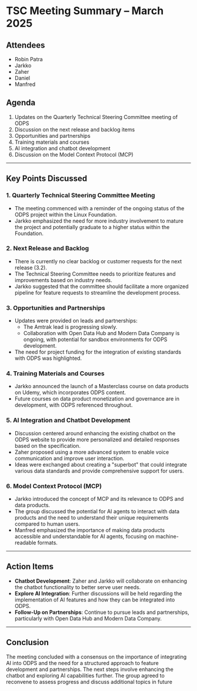 # TSC Meeting Summary – March 2025

## Attendees
- Robin Patra  
- Jarkko  
- Zaher  
- Daniel  
- Manfred  

## Agenda
1. Updates on the Quarterly Technical Steering Committee meeting of ODPS  
2. Discussion on the next release and backlog items  
3. Opportunities and partnerships  
4. Training materials and courses  
5. AI integration and chatbot development  
6. Discussion on the Model Context Protocol (MCP)  

---

## Key Points Discussed

### 1. Quarterly Technical Steering Committee Meeting
- The meeting commenced with a reminder of the ongoing status of the ODPS project within the Linux Foundation.  
- Jarkko emphasized the need for more industry involvement to mature the project and potentially graduate to a higher status within the Foundation.  

### 2. Next Release and Backlog
- There is currently no clear backlog or customer requests for the next release (3.2).  
- The Technical Steering Committee needs to prioritize features and improvements based on industry needs.  
- Jarkko suggested that the committee should facilitate a more organized pipeline for feature requests to streamline the development process.  

### 3. Opportunities and Partnerships
- Updates were provided on leads and partnerships:  
  - The Amtrak lead is progressing slowly.  
  - Collaboration with Open Data Hub and Modern Data Company is ongoing, with potential for sandbox environments for ODPS development.  
- The need for project funding for the integration of existing standards with ODPS was highlighted.  

### 4. Training Materials and Courses
- Jarkko announced the launch of a Masterclass course on data products on Udemy, which incorporates ODPS content.  
- Future courses on data product monetization and governance are in development, with ODPS referenced throughout.  

### 5. AI Integration and Chatbot Development
- Discussion centered around enhancing the existing chatbot on the ODPS website to provide more personalized and detailed responses based on the specification.  
- Zaher proposed using a more advanced system to enable voice communication and improve user interaction.  
- Ideas were exchanged about creating a "superbot" that could integrate various data standards and provide comprehensive support for users.  

### 6. Model Context Protocol (MCP)
- Jarkko introduced the concept of MCP and its relevance to ODPS and data products.  
- The group discussed the potential for AI agents to interact with data products and the need to understand their unique requirements compared to human users.  
- Manfred emphasized the importance of making data products accessible and understandable for AI agents, focusing on machine-readable formats.  

---

## Action Items
- **Chatbot Development**: Zaher and Jarkko will collaborate on enhancing the chatbot functionality to better serve user needs.  
- **Explore AI Integration**: Further discussions will be held regarding the implementation of AI features and how they can be integrated into ODPS.  
- **Follow-Up on Partnerships**: Continue to pursue leads and partnerships, particularly with Open Data Hub and Modern Data Company.  

---

## Conclusion
The meeting concluded with a consensus on the importance of integrating AI into ODPS and the need for a structured approach to feature development and partnerships. The next steps involve enhancing the chatbot and exploring AI capabilities further. The group agreed to reconvene to assess progress and discuss additional topics in future
